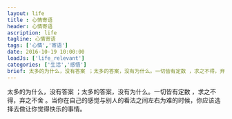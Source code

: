 ```yaml
---
layout: life
title : 心情寄语
header: 心情寄语
ascription: life
tagline: 心情寄语
tags: ['心情','寄语']
date: 2016-10-19 10:00:00
loadJs: ['life_relevant']
categories: ['生活','感悟']
brief: 太多的为什么，没有答案 ；太多的答案，没有为什么。一切皆有定数 ，求之不得，弃之不舍 。当你在自己的感觉与别人的看法之间左右为难的时候，你应该选择去做让你觉得快乐的事情。
---
```

<p>
    太多的为什么，没有答案 ；太多的答案，没有为什么。一切皆有定数 ，求之不得，弃之不舍 。当你在自己的感觉与别人的看法之间左右为难的时候，你应该选择去做让你觉得快乐的事情。
</p>
